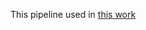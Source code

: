 This pipeline used in [this work](https://www.aanda.org/articles/aa/abs/2022/04/aa42664-21/aa42664-21.html)
